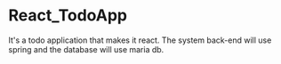 # React_TodoApp
It's a todo application that makes it react. The system back-end will use spring and the database will use maria db.
